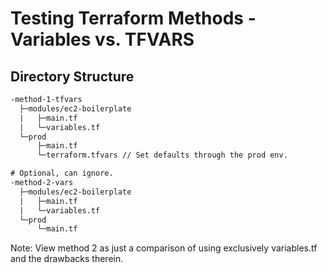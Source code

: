 # Testing Terraform Methods - Variables vs. TFVARS

## Directory Structure

```txt
-method-1-tfvars
  ├─modules/ec2-boilerplate
  |   ├─main.tf
  |   └─variables.tf
  └─prod
      ├─main.tf
      └─terraform.tfvars // Set defaults through the prod env.

# Optional, can ignore.
-method-2-vars
  ├─modules/ec2-boilerplate
  |   ├─main.tf
  |   └─variables.tf
  └─prod
      └─main.tf
```

Note: View method 2 as just a comparison of using exclusively variables.tf and the drawbacks therein.

